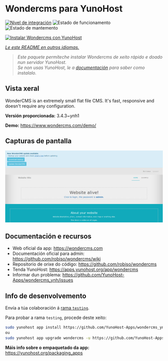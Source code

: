 <!--
NOTA: Este README foi creado automáticamente por <https://github.com/YunoHost/apps/tree/master/tools/readme_generator>
NON debe editarse manualmente.
-->

# Wondercms para YunoHost

[![Nivel de integración](https://dash.yunohost.org/integration/wondercms.svg)](https://dash.yunohost.org/appci/app/wondercms) ![Estado de funcionamento](https://ci-apps.yunohost.org/ci/badges/wondercms.status.svg) ![Estado de mantemento](https://ci-apps.yunohost.org/ci/badges/wondercms.maintain.svg)

[![Instalar Wondercms con YunoHost](https://install-app.yunohost.org/install-with-yunohost.svg)](https://install-app.yunohost.org/?app=wondercms)

*[Le este README en outros idiomas.](./ALL_README.md)*

> *Este paquete permíteche instalar Wondercms de xeito rápido e doado nun servidor YunoHost.*  
> *Se non usas YunoHost, le a [documentación](https://yunohost.org/install) para saber como instalalo.*

## Vista xeral

WonderCMS is an extremely small flat file CMS. It's fast, responsive and doesn't require any configuration.

**Versión proporcionada:** 3.4.3~ynh1

**Demo:** <https://www.wondercms.com/demo/>

## Capturas de pantalla

![Captura de pantalla de Wondercms](./doc/screenshots/WonderCMS-update-screenshot.png)

## Documentación e recursos

- Web oficial da app: <https://wondercms.com>
- Documentación oficial para admin: <https://github.com/robiso/wondercms/wiki>
- Repositorio de orixe do código: <https://github.com/robiso/wondercms>
- Tenda YunoHost: <https://apps.yunohost.org/app/wondercms>
- Informar dun problema: <https://github.com/YunoHost-Apps/wondercms_ynh/issues>

## Info de desenvolvemento

Envía a túa colaboración á [rama `testing`](https://github.com/YunoHost-Apps/wondercms_ynh/tree/testing).

Para probar a rama `testing`, procede deste xeito:

```bash
sudo yunohost app install https://github.com/YunoHost-Apps/wondercms_ynh/tree/testing --debug
ou
sudo yunohost app upgrade wondercms -u https://github.com/YunoHost-Apps/wondercms_ynh/tree/testing --debug
```

**Máis info sobre o empaquetado da app:** <https://yunohost.org/packaging_apps>
